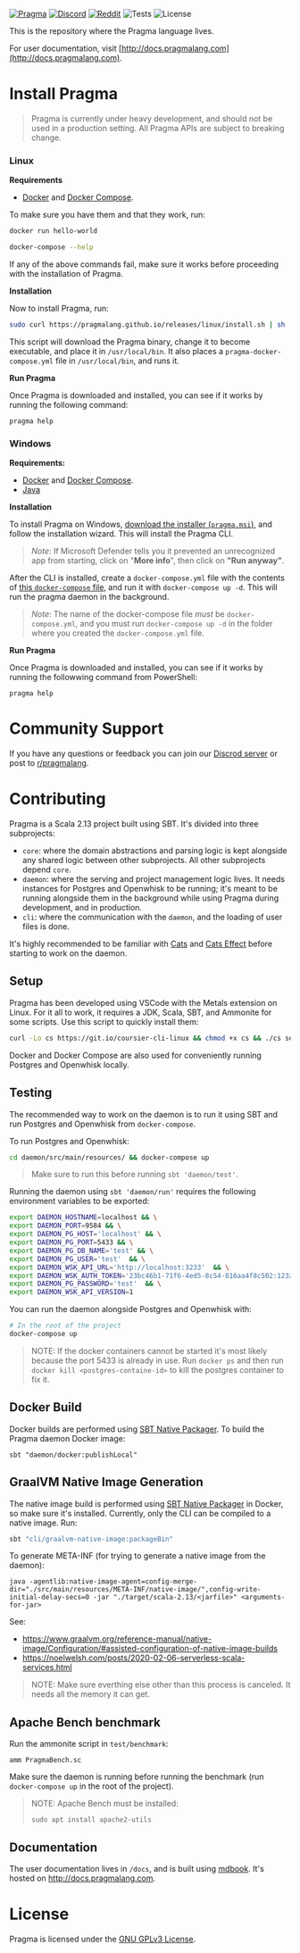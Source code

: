 [![Pragma](http://138.197.219.156/static/pragma-repo-cover.png)](https://pragmalang.com)
[![Discord](https://img.shields.io/discord/719970258903105558?label=Discord&logo=discord&style=for-the-badge)](https://discord.gg/gbhDnfC)
[![Reddit](https://img.shields.io/reddit/subreddit-subscribers/pragmalang?style=for-the-badge&logo=Reddit&logoColor=E17334&color=E17334)](https://reddit.com/r/pragmalang)
![Tests](https://img.shields.io/github/workflow/status/pragmalang/pragma/Test/master?style=for-the-badge&label=tests)
![License](https://img.shields.io/badge/license-GPLv3-blue?style=for-the-badge)

This is the repository where the Pragma language lives.

For user documentation, visit [http://docs.pragmalang.com](http://docs.pragmalang.com).

# Install Pragma

> Pragma is currently under heavy development, and should not be used in a production setting. All Pragma APIs are subject to breaking change.

### Linux

**Requirements**
- [Docker](https://docs.docker.com/get-docker/) and [Docker Compose](https://docs.docker.com/compose/install/).

To make sure you have them and that they work, run:
```sh
docker run hello-world
```
```sh
docker-compose --help
```

If any of the above commands fail, make sure it works before proceeding with the installation of Pragma.

**Installation**

Now to install Pragma, run:
```sh
sudo curl https://pragmalang.github.io/releases/linux/install.sh | sh
```

This script will download the Pragma binary, change it to become executable, and place it in `/usr/local/bin`. It also places a `pragma-docker-compose.yml` file in `/usr/local/bin`, and runs it.

**Run Pragma**

Once Pragma is downloaded and installed, you can see if it works by running the following command:
```
pragma help
```

### Windows

**Requirements:**

- [Docker](https://docs.docker.com/get-docker/) and [Docker Compose](https://docs.docker.com/compose/install/).
- [Java](https://java.com/en/download/help/linux_install.html)

**Installation**

To install Pragma on Windows, [download the installer (`pragma.msi`)](https://pragmalang.github.io/releases/windows/pragma.msi), and follow the installation wizard. This will install the Pragma CLI.

> *Note*: If Microsoft Defender tells you it prevented an unrecognized app from starting, click on "__More info__", then click on **"Run anyway"**.

After the CLI is installed, create a `docker-compose.yml` file with the contents of [this `docker-compose` file](https://github.com/pragmalang/pragma/blob/master/cli/src/main/resources/docker-compose.yml), and run it with `docker-compose up -d`. This will run the pragma daemon in the background.

> *Note*: The name of the docker-compose file *must* be `docker-compose.yml`, and you must run `docker-compose up -d` in the folder where you created the `docker-compose.yml` file.

**Run Pragma**

Once Pragma is downloaded and installed, you can see if it works by running the followwing command from PowerShell:
```
pragma help
```

# Community Support

If you have any questions or feedback you can join our [Discrod server](https://discord.gg/gbhDnfC) or post to [r/pragmalang](https://www.reddit.com/r/pragmalang/).

# Contributing

Pragma is a Scala 2.13 project built using SBT. It's divided into three subprojects:
* `core`: where the domain abstractions and parsing logic is kept alongside any shared logic between other subprojects. All other subprojects depend `core`.
* `daemon`: where the serving and project management logic lives. It needs instances for Postgres and Openwhisk to be running; it's meant to be running alongside them in the background while using Pragma during development, and in production.
* `cli`: where the communication with the `daemon`, and the loading of user files is done.

It's highly recommended to be familiar with [Cats](https://typelevel.org/cats/) and [Cats Effect](https://typelevel.org/cats-effect/) before starting to work on the daemon. 

## Setup
Pragma has been developed using VSCode with the Metals extension on Linux. For it all to work, it requires a JDK, Scala, SBT, and Ammonite for some scripts. Use this script to quickly install them:
```sh
curl -Lo cs https://git.io/coursier-cli-linux && chmod +x cs && ./cs setup
```
Docker and Docker Compose are also used for conveniently running Postgres and Openwhisk locally.

## Testing
The recommended way to work on the daemon is to run it using SBT and run Postgres and Openwhisk from `docker-compose`.

To run Postgres and Openwhisk:
```sh
cd daemon/src/main/resources/ && docker-compose up
```
> Make sure to run this before running `sbt 'daemon/test'`.

Running the daemon using `sbt 'daemon/run'` requires the following environment variables to be exported:
```sh
export DAEMON_HOSTNAME=localhost && \
export DAEMON_PORT=9584 && \
export DAEMON_PG_HOST='localhost' && \
export DAEMON_PG_PORT=5433 && \
export DAEMON_PG_DB_NAME='test' && \
export DAEMON_PG_USER='test'  && \
export DAEMON_WSK_API_URL='http://localhost:3233'  && \
export DAEMON_WSK_AUTH_TOKEN='23bc46b1-71f6-4ed5-8c54-816aa4f8c502:123zO3xZCLrMN6v2BKK1dXYFpXlPkccOFqm12CdAsMgRU4VrNZ9lyGVCGuMDGIwP'  && \
export DAEMON_PG_PASSWORD='test'  && \
export DAEMON_WSK_API_VERSION=1
```

You can run the daemon alongside Postgres and Openwhisk with:
```sh
# In the root of the project
docker-compose up
```

> NOTE: If the docker containers cannot be started it's most likely because the port 5433 is already in use. Run `docker ps` and then run `docker kill <postgres-containe-id>` to kill the postgres container to fix it.

## Docker Build
Docker builds are performed using [SBT Native Packager](https://www.scala-sbt.org/sbt-native-packager/formats/docker.html). To build the Pragma daemon Docker image:
```
sbt "daemon/docker:publishLocal"
```

## GraalVM Native Image Generation
The native image build is performed using [SBT Native Packager](https://www.scala-sbt.org/sbt-native-packager/formats/graalvm-native-image.html) in Docker, so make sure it's installed.
Currently, only the CLI can be compiled to a native image. Run:
```sh
sbt "cli/graalvm-native-image:packageBin"
```

To generate META-INF (for trying to generate a native image from the daemon):
```
java -agentlib:native-image-agent=config-merge-dir="./src/main/resources/META-INF/native-image/",config-write-initial-delay-secs=0 -jar "./target/scala-2.13/<jarfile>" <arguments-for-jar>
```
See:
* https://www.graalvm.org/reference-manual/native-image/Configuration/#assisted-configuration-of-native-image-builds
* https://noelwelsh.com/posts/2020-02-06-serverless-scala-services.html

> NOTE: Make sure everthing else other than this process is canceled. It needs all the memory it can get.

## Apache Bench benchmark
Run the ammonite script in `test/benchmark`:
```
amm PragmaBench.sc
```
Make sure the daemon is running before running the benchmark (run `docker-compose up` in the root of the project).

> NOTE: Apache Bench must be installed:
>```
>sudo apt install apache2-utils
>```

## Documentation
The user documentation lives in `/docs`, and is built using [mdbook](https://github.com/rust-lang/mdBook). It's hosted on http://docs.pragmalang.com.

# License

Pragma is licensed under the [GNU GPLv3 License](https://github.com/pragmalang/pragma/blob/master/LICENSE).
